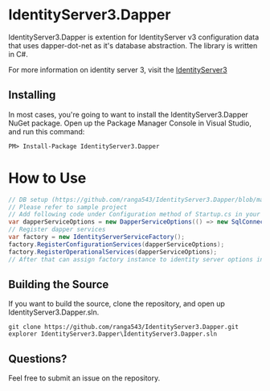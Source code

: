 # IdentityServer3.Dapper
IdentityServer3.Dapper is extention for IdentityServer v3 configuration data that uses dapper-dot-net as it's database abstraction. The library is written in C#.

For more information on identity server 3, visit the [IdentityServer3](https://github.com/IdentityServer/IdentityServer3)

## Installing 
In most cases, you're going to want to install the IdentityServer3.Dapper NuGet package.  Open up the Package Manager Console in Visual Studio, and run this command:

```
PM> Install-Package IdentityServer3.Dapper
```

# How to Use

```C#
// DB setup (https://github.com/ranga543/IdentityServer3.Dapper/blob/master/Sql/all.sql)
// Please refer to sample project
// Add following code under Configuration method of Startup.cs in your project
var dapperServiceOptions = new DapperServiceOptions(() => new SqlConnection(ConfigurationManager.ConnectionStrings["YourDBConnectionStringName"].ConnectionString));
// Register dapper services
var factory = new IdentityServerServiceFactory();
factory.RegisterConfigurationServices(dapperServiceOptions);
factory.RegisterOperationalServices(dapperServiceOptions);
// After that can assign factory instance to identity server options instance of factory property
```
## Building the Source
If you want to build the source, clone the repository, and open up IdentityServer3.Dapper.sln.  

```
git clone https://github.com/ranga543/IdentityServer3.Dapper.git
explorer IdentityServer3.Dapper\IdentityServer3.Dapper.sln
```
## Questions?
Feel free to submit an issue on the repository.
